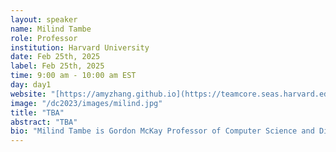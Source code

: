 ```yaml
---
layout: speaker
name: Milind Tambe
role: Professor
institution: Harvard University
date: Feb 25th, 2025
label: Feb 25th, 2025
time: 9:00 am - 10:00 am EST
day: day1
website: "[https://amyzhang.github.io](https://teamcore.seas.harvard.edu/tambe/)"
image: "/dc2023/images/milind.jpg"
title: "TBA"
abstract: "TBA"
bio: "Milind Tambe is Gordon McKay Professor of Computer Science and Director of Center for Research on Computation and Society at Harvard University; concurrently, he is also Principal Scientist and Director for “AI for Social Good” at Google Deepmind. Prof. Tambe and his team have developed pioneering AI systems that deliver real-world impact in public health (e.g., maternal and child health), public safety, and wildlife conservation. He is recipient of the AAAI Award for Artificial Intelligence for the Benefit of Humanity, AAAI Feigenbaum Prize, IJCAI John McCarthy Award, AAAI Robert S. Engelmore Memorial Lecture Award, AAMAS ACM Autonomous Agents Research Award, INFORMS Wagner prize for excellence in Operations Research practice, Military Operations Research Society Rist Prize, Columbus Fellowship Foundation Homeland security award and commendations and certificates of appreciation from the US Coast Guard, the Federal Air Marshals Service and airport police at the city of Los Angeles. He is a fellow of AAAI and ACM."
---
```

